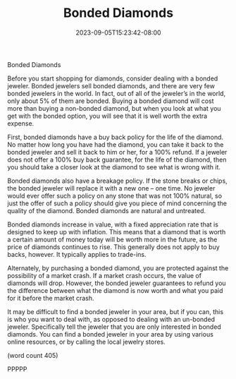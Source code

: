 ﻿---
title: "Bonded Diamonds"
date: 2023-09-05T15:23:42-08:00
description: "Diamonds Tips for Web Success"
featured_image: "/images/Diamonds.jpg"
tags: ["Diamonds"]
---

Bonded Diamonds

Before you start shopping for diamonds, 
consider dealing with a bonded jeweler. 
Bonded jewelers sell bonded diamonds, 
and there are very few bonded jewelers in 
the world. In fact, out of all of the jeweler’s 
in the world, only about 5% of them are 
bonded. Buying a bonded diamond will 
cost more than buying a non-bonded 
diamond, but when you look at what you 
get with the bonded option, you will see 
that it is well worth the extra expense.

First, bonded diamonds have a buy back 
policy for the life of the diamond. No matter 
how long you have had the diamond, you can 
take it back to the bonded jeweler and sell it 
back to him or her, for a 100% refund. If a 
jeweler does not offer a 100% buy back 
guarantee, for the life of the diamond, then 
you should take a closer look at the diamond 
to see what is wrong with it.

Bonded diamonds also have a breakage 
policy. If the stone breaks or chips, the 
bonded jeweler will replace it with a new one 
– one time. No jeweler would ever offer such 
a policy on any stone that was not 100% 
natural, so just the offer of such a policy 
should give you piece of mind concerning 
the quality of the diamond. Bonded 
diamonds are natural and untreated.

Bonded diamonds increase in value, with a 
fixed appreciation rate that is designed to 
keep up with inflation. This means that a 
diamond that is worth a certain amount of 
money today will be worth more in the future, 
as the price of diamonds continues to rise. 
This generally does not apply to buy backs, 
however. It typically applies to trade-ins. 

Alternately, by purchasing a bonded 
diamond, you are protected against the 
possibility of a market crash. If a market 
crash occurs, the value of diamonds will 
drop. However, the bonded jeweler 
guarantees to refund you the difference 
between what the diamond is now worth 
and what you paid for it before the market 
crash.

It may be difficult to find a bonded jeweler in 
your area, but if you can, this is who you 
want to deal with, as opposed to dealing 
with an un-bonded jeweler. Specifically tell 
the jeweler that you are only interested in 
bonded diamonds.  You can find a bonded 
jeweler in your area by using various online 
resources, or by calling the local jewelry 
stores.

(word count 405)

PPPPP




